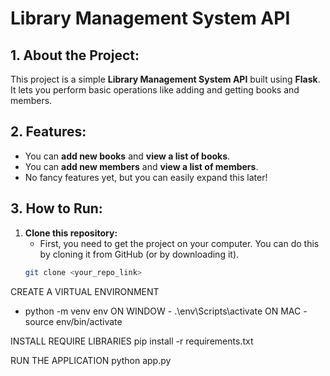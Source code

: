 # Library Management System API

## 1. About the Project:
This project is a simple **Library Management System API** built using **Flask**. It lets you perform basic operations like adding and getting books and members.

## 2. Features:
- You can **add new books** and **view a list of books**.
- You can **add new members** and **view a list of members**.
- No fancy features yet, but you can easily expand this later!

## 3. How to Run:

1. **Clone this repository:**
   - First, you need to get the project on your computer. You can do this by cloning it from GitHub (or by downloading it).
   ```bash
   git clone <your_repo_link>

CREATE A VIRTUAL ENVIRONMENT 
- python -m venv env
ON WINDOW - .\env\Scripts\activate
ON MAC - source env/bin/activate

INSTALL REQUIRE LIBRARIES
pip install -r requirements.txt


RUN THE APPLICATION
python app.py

